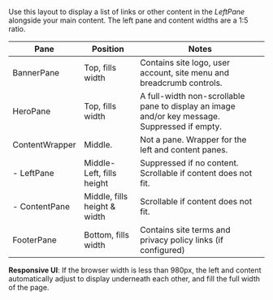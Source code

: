 ﻿Use this layout to display a list of links or other content in the *LeftPane* alongside your main content.  The left pane and content
widths are a 1:5 ratio.

| Pane             | Position                       | Notes
|------------------|--------------------------------|-------------------------------
| BannerPane       | Top, fills width               | Contains site logo, user account, site menu and breadcrumb controls.
| HeroPane         | Top, fills width               | A full-width non-scrollable pane to display an image and/or key message. Suppressed if empty.
| ContentWrapper   | Middle.                        | Not a pane.  Wrapper for the left and content panes.
| - LeftPane       | Middle-Left, fills height      | Suppressed if no content.  Scrollable if content does not fit.
| - ContentPane    | Middle, fills height & width   | Scrollable if content does not fit.
| FooterPane       | Bottom, fills width            | Contains site terms and privacy policy links (if configured)

**Responsive UI**: 
If the browser width is less than 980px, the left and content automatically adjust to display underneath each other, and fill 
the full width of the page.